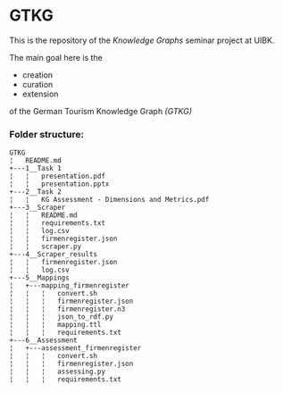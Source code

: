 # GTKG

This is the repository of the *Knowledge Graphs* seminar project at UIBK.

The main goal here is the 
- creation
- curation 
- extension

of the German Tourism Knowledge Graph *(GTKG)*

### Folder structure:

```
GTKG
¦   README.md   
+---1__Task 1
¦   ¦   presentation.pdf
¦   ¦   presentation.pptx
+---2__Task 2
¦   ¦   KG Assessment - Dimensions and Metrics.pdf
+---3__Scraper
¦   ¦   README.md
¦   ¦   requirements.txt
¦   ¦   log.csv
¦   ¦   firmenregister.json
¦   ¦   scraper.py
+---4__Scraper_results
¦   ¦   firmenregister.json
¦   ¦   log.csv
+---5__Mappings
¦   +---mapping_firmenregister
¦   ¦   ¦   convert.sh
¦   ¦   ¦   firmenregister.json
¦   ¦   ¦   firmenregister.n3
¦   ¦   ¦   json_to_rdf.py
¦   ¦   ¦   mapping.ttl
¦   ¦   ¦   requirements.txt
+---6__Assessment
¦   +---assessment_firmenregister
¦   ¦   ¦   convert.sh
¦   ¦   ¦   firmenregister.json
¦   ¦   ¦   assessing.py
¦   ¦   ¦   requirements.txt
```
